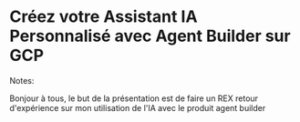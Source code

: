 <!-- .slide: class="first-slide" sfeir-level="2" sfeir-techno="200" -->

# **Créez votre Assistant IA Personnalisé avec Agent Builder sur GCP**

Notes: 

Bonjour à tous, le but de la présentation est de faire un REX retour d'expérience sur mon utilisation de l'IA avec le produit agent builder
